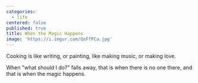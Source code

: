 ```yaml
---
categories:
  - life
centered: false
published: true
title: When the Magic Happens
image: 'https://i.imgur.com/QoFfPCa.jpg'
---
```

Cooking
is like writing,
or painting,
like making music,
or making love.

When "what should I do?"
falls away,
that is when
there is no one there,
and that is when 
the  magic happens.
